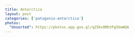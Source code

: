 ```yaml
---
title: Antarctica
layout: post
categories: ['patagonia-antarctica']
photos:
  "Unsorted": https://photos.app.goo.gl/q25Kv8MbtPg5UwWQA
---
```

